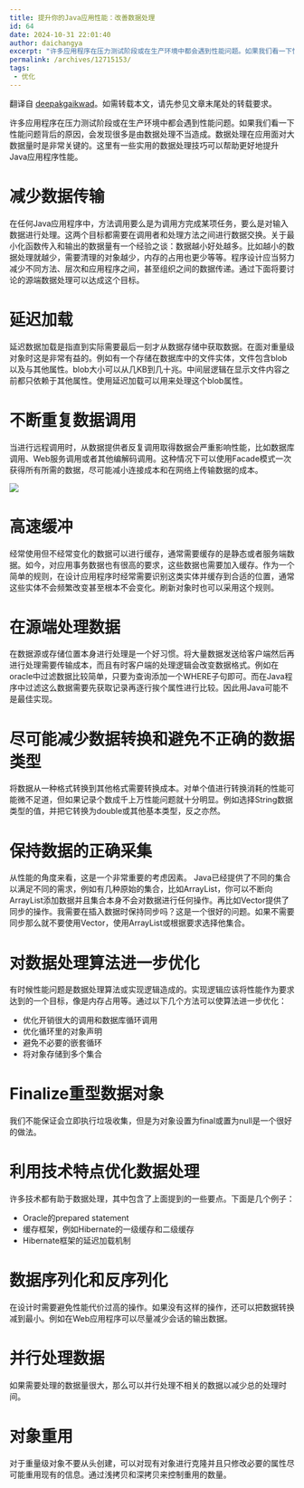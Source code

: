 ```yaml
---
title: 提升你的Java应用性能：改善数据处理
id: 64
date: 2024-10-31 22:01:40
author: daichangya
excerpt: "许多应用程序在压力测试阶段或在生产环境中都会遇到性能问题。如果我们看一下性能问题背后的原因，会发现很多是由数据处理不当造成。数据处理在应用面对大数据量时是非常关键的。这里有一些实用的数据处理技巧可以帮助更好地提升Java应用程序性能。减少数据传输"
permalink: /archives/12715153/
tags: 
 - 优化
---
```


 翻译自 [deepakgaikwad](http://www.importnew.com/5674.html)。如需转载本文，请先参见文章末尾处的转载要求。  

许多应用程序在压力测试阶段或在生产环境中都会遇到性能问题。如果我们看一下性能问题背后的原因，会发现很多是由数据处理不当造成。数据处理在应用面对大数据量时是非常关键的。这里有一些实用的数据处理技巧可以帮助更好地提升Java应用程序性能。

# 减少数据传输

在任何Java应用程序中，方法调用要么是为调用方完成某项任务，要么是对输入数据进行处理。这两个目标都需要在调用者和处理方法之间进行数据交换。关于最小化函数传入和输出的数据量有一个经验之谈：数据越小好处越多。比如越小的数据处理就越少，需要清理的对象越少，内存的占用也更少等等。程序设计应当努力减少不同方法、层次和应用程序之间，甚至组织之间的数据传递。通过下面将要讨论的源端数据处理可以达成这个目标。

# 延迟加载

延迟数据加载是指直到实际需要最后一刻才从数据存储中获取数据。在面对重量级对象时这是非常有益的。例如有一个存储在数据库中的文件实体，文件包含blob以及与其他属性。blob大小可以从几KB到几十兆。中间层逻辑在显示文件内容之前都只依赖于其他属性。使用延迟加载可以用来处理这个blob属性。

# 不断重复数据调用

当进行远程调用时，从数据提供者反复调用取得数据会严重影响性能，比如数据库调用、Web服务调用或者其他编解码调用。这种情况下可以使用Facade模式一次获得所有所需的数据，尽可能减小连接成本和在网络上传输数据的成本。

[![](http://cdn1.importnew.com/2013/07/DataHandlingProblemsInLayers.png)](http://www.importnew.com/?attachment_id=5678)

# 高速缓冲

经常使用但不经常变化的数据可以进行缓存，通常需要缓存的是静态或者服务端数据。如今，对应用事务数据也有很高的要求，这些数据也需要加入缓存。作为一个简单的规则，在设计应用程序时经常需要识别这类实体并缓存到合适的位置，通常这些实体不会频繁改变甚至根本不会变化。刷新对象时也可以采用这个规则。

# 在源端处理数据

在数据源或存储位置本身进行处理是一个好习惯。将大量数据发送给客户端然后再进行处理需要传输成本，而且有时客户端的处理逻辑会改变数据格式。例如在oracle中过滤数据比较简单，只要为查询添加一个WHERE子句即可。而在Java程序中过滤这么数据需要先获取记录再逐行挨个属性进行比较。因此用Java可能不是最佳实现。

# 尽可能减少数据转换和避免不正确的数据类型

将数据从一种格式转换到其他格式需要转换成本。对单个值进行转换消耗的性能可能微不足道，但如果记录个数成千上万性能问题就十分明显。例如选择String数据类型的值，并把它转换为double或其他基本类型，反之亦然。

# 保持数据的正确采集

从性能的角度来看，这是一个非常重要的考虑因素。 Java已经提供了不同的集合以满足不同的需求，例如有几种原始的集合，比如ArrayList，你可以不断向ArrayList添加数据并且集合本身不会对数据进行任何操作。再比如Vector提供了同步的操作。我需要在插入数据时保持同步吗？这是一个很好的问题。如果不需要同步那么就不要使用Vector，使用ArrayList或根据要求选择他集合。

# 对数据处理算法进一步优化

有时候性能问题是数据处理算法或实现逻辑造成的。实现逻辑应该将性能作为要求达到的一个目标，像是内存占用等。通过以下几个方法可以使算法进一步优化：

*   优化开销很大的调用和数据库循环调用
*   优化循环里的对象声明
*   避免不必要的嵌套循环
*   将对象存储到多个集合

# Finalize重型数据对象

我们不能保证会立即执行垃圾收集，但是为对象设置为final或置为null是一个很好的做法。

# 利用技术特点优化数据处理

许多技术都有助于数据处理，其中包含了上面提到的一些要点。下面是几个例子：

*   Oracle的prepared statement
*   缓存框架，例如Hibernate的一级缓存和二级缓存
*   Hibernate框架的延迟加载机制

# 数据序列化和反序列化

在设计时需要避免性能代价过高的操作。如果没有这样的操作，还可以把数据转换减到最小。例如在Web应用程序可以尽量减少会话的输出数据。

# 并行处理数据

如果需要处理的数据量很大，那么可以并行处理不相关的数据以减少总的处理时间。

# 对象重用

对于重量级对象不要从头创建，可以对现有对象进行克隆并且只修改必要的属性尽可能重用现有的信息。通过浅拷贝和深拷贝来控制重用的数量。